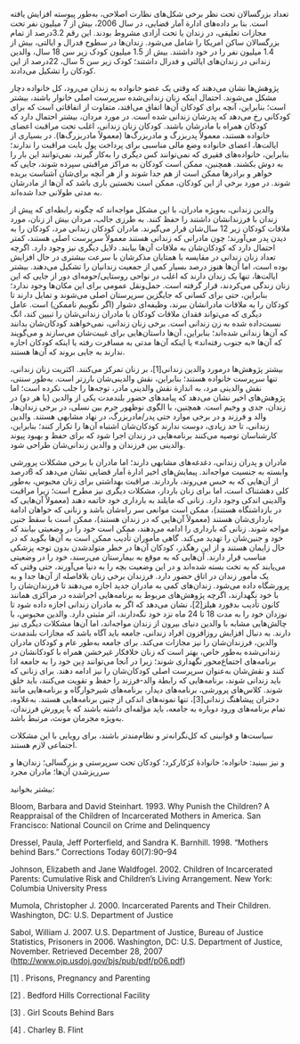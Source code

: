  تعداد بزرگسالان تحت نظر برخی شکل‌های نظارت اصلاحی، به‌طور پیوسته افزایش یافته است. بنا بر داده‌های ادارة آمار قضایی، در سال 2006، بیش از 7 میلیون نفر تحت مجازات تعلیقی، در زندان یا تحت آزادی مشروط بودند. این رقم 3.2درصد از تمام بزرگسالان ساکن امریکا را شامل می‌شود. زندان‌ها در سطوح فدرال و ایالتی، بیش از 1.4 میلیون نفر را در خود داشتند. بیش از 1.5 میلیون کودک زیر سن 18 سال، والدین زندانی در زندان‌های ایالتی و فدرال داشتند؛ کودک زیر سن 5 سال، 22درصد از این کودکان را تشکیل می‌دادند.

پژوهش‌ها نشان می‌دهند که وقتی یک عضو خانواده به زندان می‌رود، کل خانواده دچار مشکل می‌شوند. احتمال اینکه زنان زندانی‌شده سرپرست اصلی خانوار باشند، بیشتر است؛ بنابراین، آنچه برای کودکان آن‌ها اتفاق می‌افتد، متفاوت از اتفاقاتی است که برای کودکانی رخ می‌دهد که پدرشان زندانی شده است. در مورد مردان، بیشتر احتمال دارد که کودکان همراه با مادرشان باشند. کودکان زنان زندانی، اغلب تحت مراقبت اعضای خانواده هستند، معمولاً پدربزرگ و مادربزرگ‌ها (معمولاً مادربزرگ‌ها). در بسیاری از ایالت‌ها، اعضای خانواده وضع مالی مناسبی برای پرداخت پول بابت مراقبت را ندارند؛ بنابراین، خانواده‌های فقیری که نمی‌توانند کس دیگری را به‌کار گیرند، نمی‌توانند این بار را به دوش بکشند. همچنین، ممکن است کودکان به مراکز مراقبتی سپرده شوند، جایی که خواهر و برادرها ممکن است از هم جدا شوند و از هر آنچه برای‌شان آشناست بریده شوند. در مورد برخی از این کودکان، ممکن است نخستین باری باشد که آن‌ها از مادرشان به مدتی طولانی جدا شده‌اند.

والدین زندانی، به‌ویژه مادران، با این مشکل مواجه‌اند که چگونه رابطه‌ای که پیش از زندان با فرزندانشان داشتند را حفظ کنند. به طرزی جالب، مردان بیش از زنان، مورد ملاقات کودکان زیر 12 سال‌شان قرار می‌گیرند. مادران کودکان زندانی مرد، کودکان را به دیدن پدر می‌آورند؛ چون مادرانی که زندانی هستند معمولاً سرپرست اصلی هستند، کمتر احتمال دارد که کودکان‌شان به ملاقات آن‌ها بیایند. دلایل دیگری نیز وجود دارد. اگرچه تعداد زنان زندانی در مقایسه با همتایان مذکرشان با سرعت بیشتری در حال افزایش بوده است، اما آن‌ها هنوز درصد بسیار کمی از جمعیت زندانیان را تشکیل می‌دهند. بیشتر ایالت‌ها، تنها یک زندان دارند که اغلب در نواحی روستایی/حومه‌ای دور از جایی که این زنان زندگی می‌کردند، قرار گرفته است. حمل‌ونقل عمومی برای این مکان‌ها وجود ندارد؛ بنابراین، حتی برای کسانی که جایگزین سرپرستان اصلی می‌شوند و تمایل دارند تا کودکان را به ملاقات مادرانشان ببرند، وظیفه‌ای دشوار (اگر نگوییم ناممکن) است. عامل دیگری که می‌تواند فقدان ملاقات کودکان با مادران زندانی‌شان را تبیین کند، انگ نسبت‌داده شده به زن زندانی است. برخی زنان زندانی، نمی‌خواهند کودکان‌شان بدانند که آن‌ها زندانی شده‌اند؛ بنابراین، آن‌ها داستان‌هایی برای غیبت‌شان می‌سازند و می‌گویند که آن‌ها «به جنوب رفته‌اند» یا اینکه آن‌ها مدتی به مسافرت رفته یا اینکه کودکان اجازه ندارند به جایی بروند که آن‌ها هستند.

بیشتر پژوهش‌ها درمورد والدین زندانی[1]، بر زنان تمرکز می‌کنند. اکثریت زنان زندانی، تنها سرپرست خانواده هستند؛ بنابراین، نقش والدینی‌شان بارزتر است. به‌طور سنتی، نقش والدینی مرد، به اندازة نقش والدینی مادر، توجه‌ها را جلب نکرده است؛ اما پژوهش‌های اخیر نشان می‌دهد که پیامدهای حضور بلندمدت یکی از والدین (یا هر دو) در زندان، جدی و وخیم است. همچنین، با الگوی نوظهور جرم بین‌ نسلی، در برخی زندان‌ها، والد و فرزند و در برخی موارد حتی پدر/مادربزرگ، در نهاد مشابهی هستند. والدین زندانی، تا حد زیادی، دوست ندارند کودکان‌شان اشتباه آن‌ها را تکرار کنند؛ بنابراین، کارشناسان توصیه می‌کنند برنامه‌هایی در زندان اجرا شود که برای حفظ و بهبود پیوند والدینی بین فرزندان و والدین زندانی‌شان طراحی شود.

 مادران و پدران زندانی، دغدغه‌های مشابهی دارند؛ اما مادران با برخی مشکلات پرورشی وابسته به جنسیت مواجه‌اند. پیمایش‌های اخیر ادارة آمار قضایی نشان می‌دهد که 6درصد از آن‌هایی که به حبس می‌روند، باردارند. مراقبت بهداشتی برای زنان محبوس، به‌طور کلی دهشتناک است، اما برای زنان باردار، مشکلات دیگری نیز مطرح است؛ زیرا مراقبت والدینی اندکی وجود دارد. زنانی که مایلند به بارداری خود خاتمه دهند (معمولاً آن‌هایی که در بازداشتگاه هستند)، ممکن است موانعی سر راه‌شان باشد و زنانی که خواهان ادامة بارداری‌شان هستند (معمولاً آن‌هایی که در زندان هستند)، ممکن است با سقط جنین مواجه شوند. زنانی که بارداری را ادامه می‌دهند، ممکن است خود را در وضعیتی بیابند که خود و جنین‌شان را تهدید می‌کند. گاهی مأموران تأدیب ممکن است به آن‌ها بگوید که در حال زایمان هستند و از این رهگذر، کودکان آن‌ها در خطر متولدشدن بدون توجه پزشکی مناسب قرار دارند. آن‌هایی که به موقع به بیمارستان می‌رسند، خود را در وضعیتی می‌یابند که به تخت بسته شده‌اند و در این وضعیت بچه را به دنیا می‌آورند، حتی وقتی که یک مأمور زندان در اتاق حضور دارد. فرزندان برخی زنان بلافاصله از آن‌ها جدا و به پرورشگاه داده می‌شود. زندان‌های کمی به مادران جدید اجازه می‌دهند تا فرزندان‌شان را با خود نگهدارند، اگرچه پژوهش‌های مربوط به برنامه‌هایی اجراشده در مراکزی همانند کانون تأدیب بدفورد هیلز[2]، نشان می‌دهد که اگر به مادران زندانی اجازه داده شود تا نوزدان خود را به مدت 18 تا 24 ماه نزد خود نگه‌دارند، اثر مثبتی دارد. والدین محبوس، با چالش‌هایی مشابه با والدین دنیای بیرون از زندان مواجه‌اند، اما آن‌ها مشکلات دیگری نیز دارند. به دنبال افزایش روزافزون افراد زندانی، جامعه باید آگاه باشد که مجازات بلندمدت والدین، فرزندان‌شان را نیز مجازات می‌کند. برای جامعه به‌طور عام و کودکان مادران زندانی‌شده به‌طور خاص، بهتر است که زنان خلافکار غیرخشن همراه با کودکانشان در برنامه‌های اجتماع‌محور نگهداری شوند؛ زیرا در آنجا می‌توانند دِین خود را به جامعه ادا کنند و نقش‌شان به‌‌عنوان سرپرست اصلی کودکان‌شان را نیز ادامه دهند. برای زنانی که باید زندانی شوند، برنامه‌هایی که رابطة والد-فرزند را حفظ و تقویت می‌کنند، باید خلق شوند. کلاس‌های پرورشی، برنامه‌های دیدار، برنامه‌های شیرخوارگاه و برنامه‌هایی مانند دختران پیشاهنگ زندانی[3]، تنها نمونه‌های اندکی از چنین برنامه‌هایی هستند. به‌علاوه، تمام برنامه‌های ورود دوباره به جامعه، باید مؤلفه‌ای داشته باشند که با پرورش فرزندان، به‌ویژه مجرمان مونث، مرتبط باشد.

سیاست‌ها و قوانینی که کل‌نگرانه‌تر و نظام‌مندتر باشند، برای رویایی با این مشکلات اجتماعی لازم هستند.

 

و نیز ببینید: خانواده؛ خانوادۀ کژکارکرد؛ کودکان تحت سرپرستی و بزرگسالی؛ زندان‌ها و سرریزشدن آن‌ها؛ مادران مجرد

بیشتر بخوانید:

Bloom, Barbara and David Steinhart. 1993. Why Punish the Children? A Reappraisal of the Children of Incarcerated Mothers in America. San Francisco: National Council on Crime and Delinquency

Dressel, Paula, Jeff Porterfield, and Sandra K. Barnhill. 1998. “Mothers behind Bars.” Corrections Today 60(7):90–94

Johnson, Elizabeth and Jane Waldfogel. 2002. Children of Incarcerated Parents: Cumulative Risk and Children’s Living Arrangement. New York: Columbia University Press

Mumola, Christopher J. 2000. Incarcerated Parents and Their Children. Washington, DC: U.S. Department of Justice

Sabol, William J. 2007. U.S. Department of Justice, Bureau of Justice Statistics, Prisoners in 2006. Washington, DC: U.S. Department of Justice, November. Retrieved December 28, 2007 (http://www.ojp.usdoj.gov/bjs/pub/pdf/p06.pdf)

 [1] . Prisons, Pregnancy and Parenting

 [2] . Bedford Hills Correctional Facility

[3] . Girl Scouts Behind Bars

 [4] . Charley B. Flint

 

 

 

 